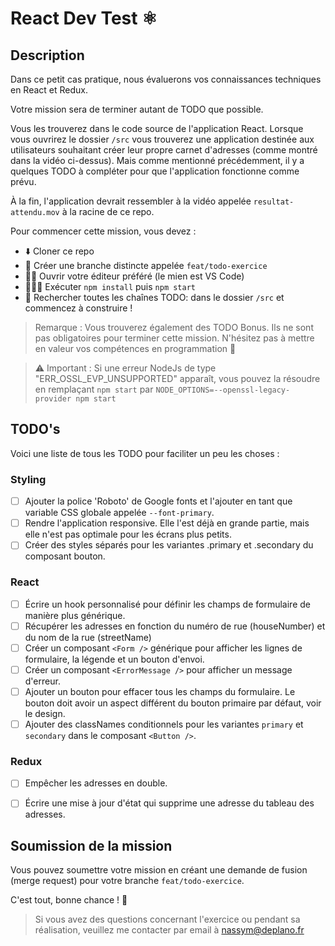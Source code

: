 # React Dev Test ⚛️

## Description

Dans ce petit cas pratique, nous évaluerons vos connaissances techniques en React et Redux.

Votre mission sera de terminer autant de TODO que possible. 

Vous les trouverez dans le code source de l'application React. Lorsque vous ouvrirez le dossier `/src` vous trouverez une application destinée aux utilisateurs souhaitant créer leur propre carnet d'adresses (comme montré dans la vidéo ci-dessus). Mais comme mentionné précédemment, il y a quelques TODO à compléter pour que l'application fonctionne comme prévu.

À la fin, l'application devrait ressembler à la vidéo appelée `resultat-attendu.mov` à la racine de ce repo.

Pour commencer cette mission, vous devez :

- ⬇️ Cloner ce repo
- 🌲 Créer une branche distincte appelée `feat/todo-exercice`
- 👨‍💻 Ouvrir votre éditeur préféré (le mien est VS Code)
- 🏃🏻‍♂️ Exécuter `npm install` puis `npm start`
- 🔎 Rechercher toutes les chaînes TODO: dans le dossier `/src` et commencez à construire !

> Remarque : Vous trouverez également des TODO Bonus. Ils ne sont pas obligatoires pour terminer cette mission. N'hésitez pas à mettre en valeur vos compétences en programmation 💪

> ⚠️ Important : Si une erreur NodeJs de type "ERR_OSSL_EVP_UNSUPPORTED" apparaît, vous pouvez la résoudre en remplaçant `npm start` par `NODE_OPTIONS=--openssl-legacy-provider npm start`

## TODO's

Voici une liste de tous les TODO pour faciliter un peu les choses :

### Styling
- [ ] Ajouter la police 'Roboto' de Google fonts et l'ajouter en tant que variable CSS globale appelée `--font-primary`.
- [ ] Rendre l'application responsive. Elle l'est déjà en grande partie, mais elle n'est pas optimale pour les écrans plus petits.
- [ ] Créer des styles séparés pour les variantes .primary et .secondary du composant bouton.

### React
- [ ] Écrire un hook personnalisé pour définir les champs de formulaire de manière plus générique.
- [ ] Récupérer les adresses en fonction du numéro de rue (houseNumber) et du nom de la rue (streetName)
- [ ] Créer un composant `<Form />` générique pour afficher les lignes de formulaire, la légende et un bouton d'envoi.
- [ ] Créer un composant `<ErrorMessage />` pour afficher un message d'erreur.
- [ ] Ajouter un bouton pour effacer tous les champs du formulaire. Le bouton doit avoir un aspect différent du bouton primaire par défaut, voir le design.
- [ ] Ajouter des classNames conditionnels pour les variantes `primary` et `secondary` dans le composant `<Button />`. 

### Redux
- [ ] Empêcher les adresses en double.
- [ ] Écrire une mise à jour d'état qui supprime une adresse du tableau des adresses.


## Soumission de la mission

Vous pouvez soumettre votre mission en créant une demande de fusion (merge request) pour votre branche `feat/todo-exercice`. 

C'est tout, bonne chance ! 🚀

> Si vous avez des questions concernant l'exercice ou pendant sa réalisation, veuillez me contacter par email à <a href="mailto:nassym@deplano.fr"> nassym@deplano.fr </a>
